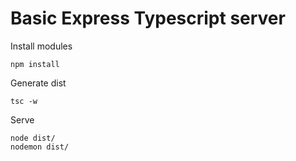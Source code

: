 # Basic Express Typescript server


Install modules
```
npm install
```

Generate dist
```
tsc -w
```

Serve
```
node dist/
nodemon dist/
```
